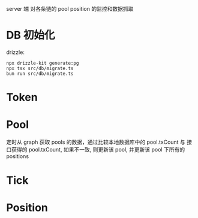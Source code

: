 server 端 对各条链的 pool  position 的监控和数据抓取

# DB 初始化

drizzle:
```
npx drizzle-kit generate:pg
npx tsx src/db/migrate.ts
bun run src/db/migrate.ts
```

# Token

# Pool

定时从 graph 获取 pools 的数据，通过比较本地数据库中的 pool.txCount 与 接口获得的 pool.txCount, 如果不一致, 则更新该 pool, 并更新该 pool 下所有的 positions

# Tick

# Position

